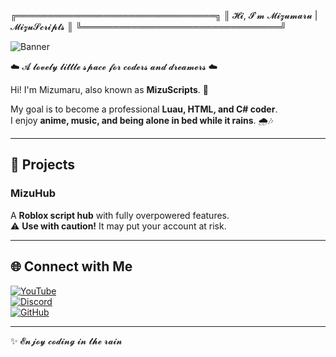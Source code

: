 ╔════════════════════════════════╗
║ 𝓗𝓲, 𝓘'𝓶 𝓜𝓲𝔃𝓾𝓶𝓪𝓻𝓾 | 𝓜𝓲𝔃𝓾𝓢𝓬𝓻𝓲𝓹𝓽𝓼 ║
╚════════════════════════════════╝

![Banner](https://i.pinimg.com/originals/c8/0c/fb/c80cfb332618bcec4927936d8553095d.gif)

☁️ 𝓐 𝓵𝓸𝓿𝓮𝓵𝔂 𝓵𝓲𝓽𝓽𝓵𝓮 𝓼𝓹𝓪𝓬𝓮 𝓯𝓸𝓻 𝓬𝓸𝓭𝓮𝓻𝓼 𝓪𝓷𝓭 𝓭𝓻𝓮𝓪𝓶𝓮𝓻𝓼 ☁️  

Hi! I'm Mizumaru, also known as **MizuScripts**. 👋  

My goal is to become a professional **Luau, HTML, and C# coder**.  
I enjoy **anime, music, and being alone in bed while it rains**. 🌧️🎶  

---

## 📌 Projects

### **MizuHub**
A **Roblox script hub** with fully overpowered features.  
⚠️ **Use with caution!** It may put your account at risk.  

---

## 🌐 Connect with Me

[![YouTube](https://img.shields.io/badge/YouTube-FF0000?style=for-the-badge&logo=youtube&logoColor=white)](https://youtube.com/)  
[![Discord](https://img.shields.io/badge/Discord-5865F2?style=for-the-badge&logo=discord&logoColor=white)](https://discord.gg/)  
[![GitHub](https://img.shields.io/badge/GitHub-181717?style=for-the-badge&logo=github&logoColor=white)](https://github.com/)

---

✨ 𝓔𝓷𝓳𝓸𝔂 𝓬𝓸𝓭𝓲𝓷𝓰 𝓲𝓷 𝓽𝓱𝓮 𝓻𝓪𝓲𝓷 
